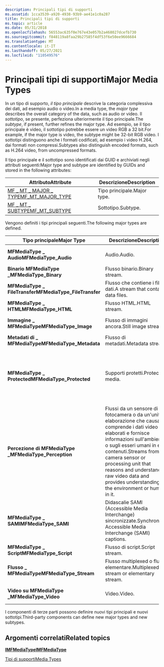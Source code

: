 ```yaml
---
description: Principali tipi di supporti
ms.assetid: 1cca3539-a920-4938-93b9-ae41e1c0a287
title: Principali tipi di supporti
ms.topic: article
ms.date: 05/31/2018
ms.openlocfilehash: 56553ac635f0e767e43e057b2a468027dcefb730
ms.sourcegitcommit: f848119a8faa29b27585f4df53f6e50ee9666684
ms.translationtype: MT
ms.contentlocale: it-IT
ms.lasthandoff: 05/27/2021
ms.locfileid: "110549576"
---
```

# <a name="major-media-types"></a><span data-ttu-id="5c8c2-103">Principali tipi di supporti</span><span class="sxs-lookup"><span data-stu-id="5c8c2-103">Major Media Types</span></span>

<span data-ttu-id="5c8c2-104">In un tipo di supporto, *il tipo principale* descrive la categoria complessiva dei dati, ad esempio audio o video.</span><span class="sxs-lookup"><span data-stu-id="5c8c2-104">In a media type, the *major type* describes the overall category of the data, such as audio or video.</span></span> <span data-ttu-id="5c8c2-105">Il *sottotipo*, se presente, perfeziona ulteriormente il tipo principale.</span><span class="sxs-lookup"><span data-stu-id="5c8c2-105">The *subtype*, if present, further refines the major type.</span></span> <span data-ttu-id="5c8c2-106">Ad esempio, se il tipo principale è video, il sottotipo potrebbe essere un video RGB a 32 bit.</span><span class="sxs-lookup"><span data-stu-id="5c8c2-106">For example, if the major type is video, the subtype might be 32-bit RGB video.</span></span> <span data-ttu-id="5c8c2-107">I sottotipi distinguono anche i formati codificati, ad esempio i video H.264, dai formati non compressi.</span><span class="sxs-lookup"><span data-stu-id="5c8c2-107">Subtypes also distinguish encoded formats, such as H.264 video, from uncompressed formats.</span></span>

<span data-ttu-id="5c8c2-108">Il tipo principale e il sottotipo sono identificati dai GUID e archiviati negli attributi seguenti:</span><span class="sxs-lookup"><span data-stu-id="5c8c2-108">Major type and subtype are identified by GUIDs and stored in the following attributes:</span></span>



| <span data-ttu-id="5c8c2-109">Attributo</span><span class="sxs-lookup"><span data-stu-id="5c8c2-109">Attribute</span></span>                                             | <span data-ttu-id="5c8c2-110">Descrizione</span><span class="sxs-lookup"><span data-stu-id="5c8c2-110">Description</span></span> |
|-------------------------------------------------------|-------------|
| [<span data-ttu-id="5c8c2-111">MF \_ MT \_ MAJOR \_ TYPE</span><span class="sxs-lookup"><span data-stu-id="5c8c2-111">MF\_MT\_MAJOR\_TYPE</span></span>](mf-mt-major-type-attribute.md) | <span data-ttu-id="5c8c2-112">Tipo principale.</span><span class="sxs-lookup"><span data-stu-id="5c8c2-112">Major type.</span></span> |
| [<span data-ttu-id="5c8c2-113">MF \_ MT \_ SUBTYPE</span><span class="sxs-lookup"><span data-stu-id="5c8c2-113">MF\_MT\_SUBTYPE</span></span>](mf-mt-subtype-attribute.md)        | <span data-ttu-id="5c8c2-114">Sottotipo.</span><span class="sxs-lookup"><span data-stu-id="5c8c2-114">Subtype.</span></span>    |



 

<span data-ttu-id="5c8c2-115">Vengono definiti i tipi principali seguenti.</span><span class="sxs-lookup"><span data-stu-id="5c8c2-115">The following major types are defined.</span></span>



| <span data-ttu-id="5c8c2-116">Tipo principale</span><span class="sxs-lookup"><span data-stu-id="5c8c2-116">Major Type</span></span>                    | <span data-ttu-id="5c8c2-117">Descrizione</span><span class="sxs-lookup"><span data-stu-id="5c8c2-117">Description</span></span>                                                                                                                                                | <span data-ttu-id="5c8c2-118">Sottotipi</span><span class="sxs-lookup"><span data-stu-id="5c8c2-118">Subtypes</span></span>                                             |
|-------------------------------|------------------------------------------------------------------------------------------------------------------------------------------------------------|------------------------------------------------------|
| <span data-ttu-id="5c8c2-119">**MFMediaType \_ Audio**</span><span class="sxs-lookup"><span data-stu-id="5c8c2-119">**MFMediaType\_Audio**</span></span>        | <span data-ttu-id="5c8c2-120">Audio.</span><span class="sxs-lookup"><span data-stu-id="5c8c2-120">Audio.</span></span>                                                                                                                                                     | <span data-ttu-id="5c8c2-121">[GUID del sottotipo audio](audio-subtype-guids.md).</span><span class="sxs-lookup"><span data-stu-id="5c8c2-121">[Audio Subtype GUIDs](audio-subtype-guids.md).</span></span>      |
| <span data-ttu-id="5c8c2-122">**Binario MFMediaType \_**</span><span class="sxs-lookup"><span data-stu-id="5c8c2-122">**MFMediaType\_Binary**</span></span>       | <span data-ttu-id="5c8c2-123">Flusso binario.</span><span class="sxs-lookup"><span data-stu-id="5c8c2-123">Binary stream.</span></span>                                                                                                                                             | <span data-ttu-id="5c8c2-124">Nessuno.</span><span class="sxs-lookup"><span data-stu-id="5c8c2-124">None.</span></span>                                                |
| <span data-ttu-id="5c8c2-125">**MFMediaType \_ FileTransfer**</span><span class="sxs-lookup"><span data-stu-id="5c8c2-125">**MFMediaType\_FileTransfer**</span></span> | <span data-ttu-id="5c8c2-126">Flusso che contiene i file di dati.</span><span class="sxs-lookup"><span data-stu-id="5c8c2-126">A stream that contains data files.</span></span>                                                                                                                         | <span data-ttu-id="5c8c2-127">Nessuno.</span><span class="sxs-lookup"><span data-stu-id="5c8c2-127">None.</span></span>                                                |
| <span data-ttu-id="5c8c2-128">**MFMediaType \_ HTML**</span><span class="sxs-lookup"><span data-stu-id="5c8c2-128">**MFMediaType\_HTML**</span></span>         | <span data-ttu-id="5c8c2-129">Flusso HTML.</span><span class="sxs-lookup"><span data-stu-id="5c8c2-129">HTML stream.</span></span>                                                                                                                                               | <span data-ttu-id="5c8c2-130">Nessuno.</span><span class="sxs-lookup"><span data-stu-id="5c8c2-130">None.</span></span>                                                |
| <span data-ttu-id="5c8c2-131">**Immagine \_ MFMediaType**</span><span class="sxs-lookup"><span data-stu-id="5c8c2-131">**MFMediaType\_Image**</span></span>        | <span data-ttu-id="5c8c2-132">Flusso di immagini ancora.</span><span class="sxs-lookup"><span data-stu-id="5c8c2-132">Still image stream.</span></span>                                                                                                                                        | <span data-ttu-id="5c8c2-133">[GUID WIC e CLSID](../wic/-wic-guids-clsids.md).</span><span class="sxs-lookup"><span data-stu-id="5c8c2-133">[WIC GUIDs and CLSIDs](../wic/-wic-guids-clsids.md).</span></span>       |
| <span data-ttu-id="5c8c2-134">**Metadati di \_ MFMediaType**</span><span class="sxs-lookup"><span data-stu-id="5c8c2-134">**MFMediaType\_Metadata**</span></span>        | <span data-ttu-id="5c8c2-135">Flusso di metadati.</span><span class="sxs-lookup"><span data-stu-id="5c8c2-135">Metadata stream.</span></span>                                                                                                                                        | <span data-ttu-id="5c8c2-136">Nessuno.</span><span class="sxs-lookup"><span data-stu-id="5c8c2-136">None.</span></span>       |
| <span data-ttu-id="5c8c2-137">**MFMediaType \_ Protected**</span><span class="sxs-lookup"><span data-stu-id="5c8c2-137">**MFMediaType\_Protected**</span></span>    | <span data-ttu-id="5c8c2-138">Supporti protetti.</span><span class="sxs-lookup"><span data-stu-id="5c8c2-138">Protected media.</span></span>                                                                                                                                           | <span data-ttu-id="5c8c2-139">Il sottotipo specifica lo schema di protezione del contenuto.</span><span class="sxs-lookup"><span data-stu-id="5c8c2-139">The subtype specifies the content protection scheme.</span></span> |
| <span data-ttu-id="5c8c2-140">**Percezione di MFMediaType \_**</span><span class="sxs-lookup"><span data-stu-id="5c8c2-140">**MFMediaType\_Perception**</span></span>   | <span data-ttu-id="5c8c2-141">Flussi da un sensore di fotocamera o da un'unità di elaborazione che causa e comprende i dati video non elaborati e fornisce informazioni sull'ambiente o sugli esseri umani in esso contenuti.</span><span class="sxs-lookup"><span data-stu-id="5c8c2-141">Streams from a camera sensor or processing unit that reasons and understands raw video data and provides understanding of the environment or humans in it.</span></span> | <span data-ttu-id="5c8c2-142">Nessuno.</span><span class="sxs-lookup"><span data-stu-id="5c8c2-142">None.</span></span>                                                |
| <span data-ttu-id="5c8c2-143">**MFMediaType \_ SAMI**</span><span class="sxs-lookup"><span data-stu-id="5c8c2-143">**MFMediaType\_SAMI**</span></span>         | <span data-ttu-id="5c8c2-144">Didascalie SAMI (Accessible Media Interchange) sincronizzate.</span><span class="sxs-lookup"><span data-stu-id="5c8c2-144">Synchronized Accessible Media Interchange (SAMI) captions.</span></span>                                                                                                 | <span data-ttu-id="5c8c2-145">Nessuno.</span><span class="sxs-lookup"><span data-stu-id="5c8c2-145">None.</span></span>                                                |
| <span data-ttu-id="5c8c2-146">**MFMediaType \_ Script**</span><span class="sxs-lookup"><span data-stu-id="5c8c2-146">**MFMediaType\_Script**</span></span>       | <span data-ttu-id="5c8c2-147">Flusso di script.</span><span class="sxs-lookup"><span data-stu-id="5c8c2-147">Script stream.</span></span>                                                                                                                                             | <span data-ttu-id="5c8c2-148">Nessuno.</span><span class="sxs-lookup"><span data-stu-id="5c8c2-148">None.</span></span>                                                |
| <span data-ttu-id="5c8c2-149">**Flusso \_ MFMediaType**</span><span class="sxs-lookup"><span data-stu-id="5c8c2-149">**MFMediaType\_Stream**</span></span>       | <span data-ttu-id="5c8c2-150">Flusso multiplexed o flusso elementare.</span><span class="sxs-lookup"><span data-stu-id="5c8c2-150">Multiplexed stream or elementary stream.</span></span>                                                                                                                   | [<span data-ttu-id="5c8c2-151">GUID del sottotipo di flusso</span><span class="sxs-lookup"><span data-stu-id="5c8c2-151">Stream Subtype GUIDs</span></span>](stream-subtype-guids.md)     |
| <span data-ttu-id="5c8c2-152">**Video su MFMediaType \_**</span><span class="sxs-lookup"><span data-stu-id="5c8c2-152">**MFMediaType\_Video**</span></span>        | <span data-ttu-id="5c8c2-153">Video.</span><span class="sxs-lookup"><span data-stu-id="5c8c2-153">Video.</span></span>                                                                                                                                                     | <span data-ttu-id="5c8c2-154">[GUID del sottotipo video.](video-subtype-guids.md)</span><span class="sxs-lookup"><span data-stu-id="5c8c2-154">[Video Subtype GUIDs](video-subtype-guids.md).</span></span>      |



 

<span data-ttu-id="5c8c2-155">I componenti di terze parti possono definire nuovi tipi principali e nuovi sottotipi.</span><span class="sxs-lookup"><span data-stu-id="5c8c2-155">Third-party components can define new major types and new subtypes.</span></span>

## <a name="related-topics"></a><span data-ttu-id="5c8c2-156">Argomenti correlati</span><span class="sxs-lookup"><span data-stu-id="5c8c2-156">Related topics</span></span>

<dl> <dt>

[<span data-ttu-id="5c8c2-157">**IMFMediaType**</span><span class="sxs-lookup"><span data-stu-id="5c8c2-157">**IMFMediaType**</span></span>](/windows/desktop/api/mfobjects/nn-mfobjects-imfmediatype)
</dt> <dt>

[<span data-ttu-id="5c8c2-158">Tipi di supporti</span><span class="sxs-lookup"><span data-stu-id="5c8c2-158">Media Types</span></span>](media-types.md)
</dt> </dl>

 

 
